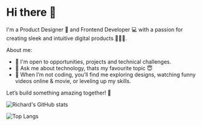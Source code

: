 # Hi there 👋

I'm a Product Designer 🎨 and Frontend Developer 💻 with a passion for creating sleek and intuitive digital products 🧑🏼‍🎨.

About me:
- 👯 I'm open to opportunities, projects and technical challenges.
- 💬 Ask me about technology, thats my favourite topic 😇
- 🛜 When I’m not coding, you’ll find me exploring designs, watching funny videos online & movie, or leveling up my skills.

Let’s build something amazing together! 🚀

![Richard's GitHub stats](https://github-readme-stats.vercel.app/api?username=adesoyejnr&show_icons=true&theme=radical)

![Top Langs](https://github-readme-stats.vercel.app/api/top-langs/?username=adesoyejnr&hide_progress=true)
